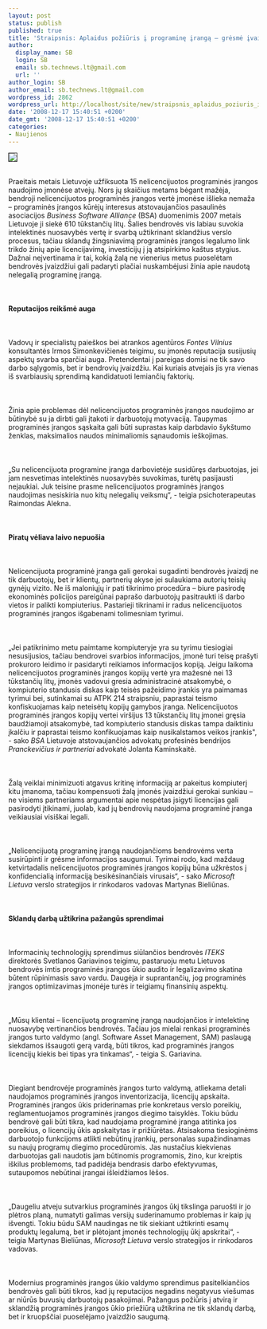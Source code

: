 ```yaml
---
layout: post
status: publish
published: true
title: 'Straipsnis: Aplaidus požiūris į programinę įrangą – grėsmė įvaizdžiui'
author:
  display_name: SB
  login: SB
  email: sb.technews.lt@gmail.com
  url: ''
author_login: SB
author_email: sb.technews.lt@gmail.com
wordpress_id: 2862
wordpress_url: http://localhost/site/new/straipsnis_aplaidus_poziuris_i_programine_iranga_-_gresme_ivaizdziui/
date: '2008-12-17 15:40:51 +0200'
date_gmt: '2008-12-17 15:40:51 +0200'
categories:
- Naujienos
---
```

<div class="imgright"><img src="http://i.i.com.com/cnwk.1d/i/bto/20081203/blue_2_270x284.JPG" border="1"></div>
<p><br>Praeitais metais Lietuvoje užfiksuota 15 nelicencijuotos programinės įrangos naudojimo įmonėse atvejų. Nors jų skaičius metams bėgant mažėja, bendroji nelicencijuotos programinės įrangos vertė įmonėse išlieka nemaža – programinės įrangos kūrėjų interesus atstovaujančios pasaulinės asociacijos <i>Business Software Alliance</i> (BSA) duomenimis 2007 metais Lietuvoje ji siekė 610 tūkstančių litų. Šalies bendrovės vis labiau suvokia intelektinės nuosavybės vertę ir svarbą užtikrinant sklandžius verslo procesus, tačiau sklandų žingsniavimą programinės įrangos legalumo link trikdo žinių apie licencijavimą, investicijų į ją atsipirkimo kaštus stygius. Dažnai neįvertinama ir tai, kokią žalą ne vienerius metus puoselėtam bendrovės įvaizdžiui gali padaryti plačiai nuskambėjusi žinia apie naudotą nelegalią programinę įrangą.<br />
<br><br />
<br><b>Reputacijos reikšmė auga</b><br />
<br><br />
<br>Vadovų ir specialistų paieškos bei atrankos agentūros <i>Fontes Vilnius</i> konsultantės Irmos Simonkevičienės teigimu, su įmonės reputacija susijusių aspektų svarba sparčiai auga. Pretendentai į pareigas domisi ne tik savo darbo sąlygomis, bet ir bendrovių įvaizdžiu. Kai kuriais atvejais jis yra vienas iš svarbiausių sprendimą kandidatuoti lemiančių faktorių.<br />
<br><br />
<br>Žinia apie problemas dėl nelicencijuotos programinės įrangos naudojimo ar būtinybė su ja dirbti gali įtakoti ir darbuotojų motyvaciją. Taupymas programinės įrangos sąskaita gali būti suprastas kaip darbdavio šykštumo ženklas, maksimalios naudos minimaliomis sąnaudomis ieškojimas.<br />
<br><br />
<br>„Su nelicencijuota programine įranga darbovietėje susidūręs darbuotojas, jei jam nesvetimas intelektinės nuosavybės suvokimas, turėtų pasijausti nejaukiai. Juk teisine prasme nelicencijuotos programinės įrangos naudojimas nesiskiria nuo kitų nelegalių veiksmų“, - teigia psichoterapeutas Raimondas Alekna.<br />
<br><br />
<br><b>Piratų vėliava laivo nepuošia</b><br />
<br><br />
<br>Nelicencijuota programinė įranga gali gerokai sugadinti bendrovės įvaizdį ne tik darbuotojų, bet ir klientų, partnerių akyse jei sulaukiama autorių teisių gynėjų vizito. Ne iš maloniųjų ir pati tikrinimo procedūra – biure pasirodę ekonominės policijos pareigūnai paprašo darbuotojų pasitraukti iš darbo vietos ir palikti kompiuterius. Pastarieji tikrinami ir radus nelicencijuotos programinės įrangos išgabenami tolimesniam tyrimui.<br />
<br><br />
<br>„Jei patikrinimo metu paimtame kompiuteryje yra su tyrimu tiesiogiai nesusijusios, tačiau bendrovei svarbios informacijos, įmonė turi teisę prašyti prokuroro leidimo ir pasidaryti reikiamos informacijos kopiją. Jeigu laikoma nelicencijuotos programinės įrangos kopijų vertė yra mažesnė nei 13 tūkstančių litų, įmonės vadovui gresia administracinė atsakomybė, o kompiuterio standusis diskas kaip teisės pažeidimo įrankis yra paimamas tyrimui bei, sutinkamai su ATPK 214 straipsniu, paprastai teismo konfiskuojamas kaip neteisėtų kopijų gamybos įranga. Nelicencijuotos programinės įrangos kopijų vertei viršijus 13 tūkstančių litų įmonei gręsia baudžiamoji atsakomybė, tad kompiuterio standusis diskas tampa daiktiniu įkalčiu ir paprastai teismo konfikuojamas kaip nusikalstamos veikos įrankis&quot;, - sako <i>BSA</i> Lietuvoje atstovaujančios advokatų profesinės bendrijos <i>Pranckevičius ir partneriai</i> advokatė Jolanta Kaminskaitė.<br />
<br><br />
<br>Žalą veiklai minimizuoti atgavus kritinę informaciją ar pakeitus kompiuterį kitu įmanoma, tačiau kompensuoti žalą įmonės įvaizdžiui gerokai sunkiau – ne visiems partneriams argumentai apie nespėtas įsigyti licencijas gali pasirodyti įtikinami, juolab, kad jų bendrovių naudojama programinė įranga veikiausiai visiškai legali.<br />
<br><br />
<br>„Nelicencijuotą programinę įrangą naudojančioms bendrovėms verta susirūpinti ir grėsme informacijos saugumui. Tyrimai rodo, kad maždaug ketvirtadalis nelicencijuotos programinės įrangos kopijų būna užkrėstos į konfidencialią informaciją besikėsinančiais virusais“, - sako <i>Microsoft Lietuva</i> verslo strategijos ir rinkodaros vadovas Martynas Bieliūnas.<br />
<br><br />
<br><b>Sklandų darbą užtikrina pažangūs sprendimai</b><br />
<br><br />
<br>Informacinių technologijų sprendimus siūlančios bendrovės <i>ITEKS</i> direktorės Svetlanos Gariavinos teigimu, pastaruoju metu Lietuvos bendrovės imtis programinės įrangos ūkio audito ir legalizavimo skatina būtent rūpinimasis savo vardu. Daugėja ir suprantančių, jog programinės įrangos optimizavimas įmonėje turės ir teigiamų finansinių aspektų.<br />
<br><br />
<br>„Mūsų klientai – licencijuotą programinę įrangą naudojančios ir intelektinę nuosavybę vertinančios bendrovės. Tačiau jos mielai renkasi programinės įrangos turto valdymo (angl. Software Asset Management, SAM) paslaugą siekdamos išsaugoti gerą vardą, būti tikros, kad programinės įrangos licencijų kiekis bei tipas yra tinkamas“, - teigia S. Gariavina.<br />
<br><br />
<br>Diegiant bendrovėje programinės įrangos turto valdymą, atliekama detali naudojamos programinės įrangos inventorizacija, licencijų apskaita. Programinės įrangos ūkis priderinamas prie konkretaus verslo poreikių, reglamentuojamos programinės įrangos diegimo taisyklės. Tokiu būdu bendrovė gali būti tikra, kad naudojama programinė įranga atitinka jos poreikius, o licencijų ūkis apskaitytas ir prižiūrėtas. Atsisakoma tiesioginėms darbuotojo funkcijoms atlikti nebūtinų įrankių, personalas supažindinamas su naujų programų diegimo procedūromis. Jas nustačius kiekvienas darbuotojas gali naudotis jam būtinomis programomis, žino, kur kreiptis iškilus problemoms, tad padidėja bendrasis darbo efektyvumas, sutaupomos nebūtinai įrangai išleidžiamos lėšos.<br />
<br><br />
<br>„Daugeliu atveju sutvarkius programinės įrangos ūkį tikslinga paruošti ir jo plėtros planą, numatyti galimas versijų suderinamumo problemas ir kaip jų išvengti. Tokiu būdu SAM naudingas ne tik siekiant užtikrinti esamų produktų legalumą, bet ir plėtojant įmonės technologijų ūkį apskritai“, - teigia Martynas Bieliūnas, <i>Microsoft Lietuva</i> verslo strategijos ir rinkodaros vadovas.<br />
<br><br />
<br>Modernius programinės įrangos ūkio valdymo sprendimus pasitelkiančios bendrovės gali būti tikros, kad jų reputacijos negadins negatyvus viešumas ar niūrūs buvusių darbuotojų pasakojimai. Pažangus požiūris į atvirą ir sklandžią programinės įrangos ūkio priežiūrą užtikrina ne tik sklandų darbą, bet ir kruopščiai puoselėjamo įvaizdžio saugumą.<br />
<br><br />
<br><br />
<br></p>
